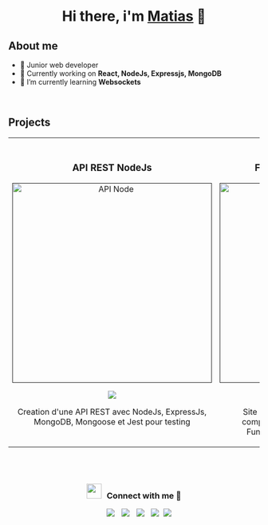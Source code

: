 <div align="center">
<h1 align="center">Hi there, i'm <a href="https://matimatics-portfolio.vercel.app/">Matias</a> 👋</h1>
</div>

## About me

- 📲 Junior web developer
- 🔭 Currently working on **React, NodeJs, Expressjs, MongoDB**
- 🌱 I’m currently learning **Websockets**
<br>

## Projects
<table>
<tr>
<td width="50%">
<h3 align="center">API REST NodeJs</h3>
<div align="center">
<a href=""https://github.com/matimatics/backend_nodeJs" target="_blank"><img src="https://user-images.githubusercontent.com/119935414/274287014-6d52241e-dc7d-4c78-b8c2-484a29dbbcaf.jpg" width="400" alt="API Node"></a>
<p>
<a href="https://github.com/matimatics/backend_nodeJs" target="_blank">
<img src="https://img.shields.io/badge/CODE-ff9?style=for-the-badge&logo=github&logoColor=black">
</a>
</p>
<p>Creation d'une API REST avec NodeJs, ExpressJs, MongoDB, Mongoose et Jest pour testing</p>
</div>
                                                                                      
</td>

<td width="50%">
               <br>
<h3 align="center">FrontEnd ReactJs - Tailwind</h3>
<div align="center">                                       
<a href="" target="_blank"><img src="https://user-images.githubusercontent.com/119935414/274288535-29631780-cd58-4bef-b299-8d7b04914317.jpg" width="400" alt="react-blog"></a>
<br>
<p>
<a href="" target="_blank">
<img src="https://img.shields.io/badge/CODE-80ffaa?style=for-the-badge&logo=github&logoColor=black">
</a>
</p>
</p>Site made with ReactJs and TailwindCSS components, for web and mobile version. Functionalities thanks to custom hooks</p>
</div>                                                             
</table>                                                                                 
</div>
<br>
                                                                             
</div>
<br>

<h3 align="center" > <img src="https://media.giphy.com/media/iY8CRBdQXODJSCERIr/giphy.gif" width="30" height="30" style="margin-right: 10px;">Connect with me 🤝 </h3>

<p align="center">

 <div align="center"  class="icons-social" style="margin-left: 10px;">
        <a style="margin-left: 10px;"  target="_blank" href="https://www.linkedin.com/in/matias-vargas-8b06a3241/">
		<img src="https://img.icons8.com/doodle/40/000000/linkedin--v2.png"></a>
        <a style="margin-left: 10px;" target="_blank" href="https://github.com/matimatics">
		<img src="https://img.icons8.com/doodle/40/000000/github--v1.png"></a>
	<a style="margin-left: 10px;" target="_blank" href="https://www.instagram.com/vargasmatias/">
		<img src="https://img.icons8.com/doodle/40/000000/instagram-new--v2.png"></a>
	<a style="margin-left: 10px;" target="_blank" href="https://twitter.com/MatiasVargas">
		<img src="https://img.icons8.com/doodle/1x/twitter-squared--v2.png" ></a>
	<a style="margin-left: 5px;" target="_blank" href="">
		<img src="https://img.icons8.com/plasticine/0.5x/resume.png" ></a>
      </div>

</p>
